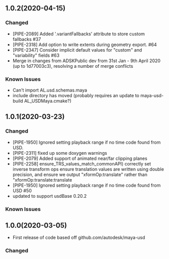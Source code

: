 ## 1.0.2(2020-04-15)

### Changed
+ [PIPE-2089] Added '.variantFallbacks' attribute to store custom fallbacks #37
+ [PIPE-2318] Add option to write extents during geometry export. #64
+ [PIPE-2347] Consider implicit default values for "custom" and "variability" fields #63
+ Merge in changes from ADSKPublic dev from 31st Jan - 9th April 2020 (up to 1d77003c3), resolving a number of merge conflicts

### Known Issues
+ Can't import AL.usd.schemas.maya
+ include directory has moved (probably requires an update to maya-usd-build AL_USDMaya.cmake?)

## 1.0.1(2020-03-23)

### Changed
+ [PIPE-1950] Ignored setting playback range if no time code found from USD. 
+ [PIPE-2311] fixed up some doxygen warnings
+ [PIPE-2079] Added support of animated near/far clipping planes
+ [PIPE-2258] ensure_TRS_values_match_commonAPI) correctly set inverse transform ops  ensure translation values are written using double precision, and ensure we output "xformOp:translate" rather than "xformOp:translate:translate
+ [PIPE-1950] Ignored setting playback range if no time code found from USD #50
+ updated to support usdBase 0.20.2

### Known Issues

## 1.0.0(2020-03-05)
+ First release of code based off github.com/autodesk/maya-usd 

### Changed


